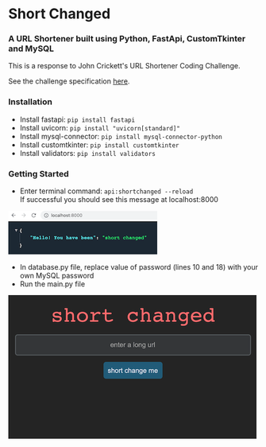 # Short Changed
### A URL Shortener built using Python, FastApi, CustomTkinter and MySQL

This is a response to John Crickett's URL Shortener Coding Challenge.

See the challenge specification [here](https://codingchallenges.fyi/challenges/challenge-url-shortener).

### Installation
- Install fastapi: `pip install fastapi`  
- Install uvicorn: `pip install "uvicorn[standard]"`  
- Install mysql-connector: `pip install mysql-connector-python`
- Install customtkinter: `pip install customtkinter`
- Install validators: `pip install validators`

### Getting Started
- Enter terminal command: `api:shortchanged --reload`  
If successful you should see this message at localhost:8000  

![local host message](images/localhostmessage.png)
- In database.py file, replace value of password (lines 10 and 18) with your own MySQL password
- Run the main.py file  

![gui screenshot](images/gui_screenshot.png)







